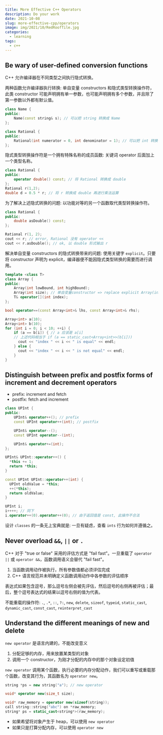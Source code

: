 ```yaml
---
title: More Effective C++ Operators
description: Do your work
date: 2021-10-08
slug: more-effective-cpp/operators
image: img/2021/10/RedRoofTile.jpg
categories:
  - learning
tags:
  - c++
---
```


## Be wary of user-defined conversion functions

C++ 允许编译器在不同类型之间执行隐式转换。

两种函数允许编译器执行转换: 单自变量 constructors 和隐式类型转换操作符，此类 constructor 可能声明拥有单一参数，也可能声明拥有多个参数，并且除了第一参数以外都有默认值。

```c++
class Name {
public:
    Name(const string& s); // 可以把 string 转换成 Name
};

class Rational {
public:
    Rational(int numerator = 0, int denominator = 1); // 可以把 int 转换成 Rational
};
```

隐式类型转换操作符是一个拥有特殊名称的成员函数: 关键词 operator 后面加上一个类型名称。

```c++
class Rational {
public:
    operator double() const; // 将 Rational 转换成 double
};
Rational r(1,2);
double d = 0.5 * r; // 将 r 转换成 double 再进行乘法运算
```

为了解决上述隐式转换的问题: 以功能对等的另一个函数取代类型转换操作符。

```c++
class Rational {
public:
    double asDouble() const;
};

Rational r(1, 2);
cout << r; // error, Rational 没有 operator <<
cout << r.asDouble(); // ok, 以 double 形式输出 r
```

解决单自变量 constructors 的隐式转换带来的问题: 使用关键字 `explicit`。只要将 constructor 声明为 explicit，编译器便不能因隐式类型转换的需要而进行调用。

```c++
template <class T>
class Array {
public:
    Array(int lowBound, int highBound);
    Array(int size); // 单自变量constructor => replace explicit Array(int size);
    T& operator[](int index);
};

bool operator==(const Array<int>& lhs, const Array<int>& rhs);

Array<int> a(10);
Array<int> b(10);
for (int i = 0; i < 10; ++i) {
    if (a == b[i]) { // a 应该是 a[i]
    // 上述代码相当于 if (a == static_cast<Array<int>>(b[i]))
      cout << "index " << i << " is equal" << endl;
    } else {
      cout << "index " << i << " is not equal" << endl;
    }
}
```

## Distinguish between prefix and postfix forms of increment and decrement operators

- prefix: increment and fetch
- postfix: fetch and increment

```c++
class UPInt {
public:
    UPInt& operator++(); // prefix
    const UPInt operator++(int); // postfix

    UPInt& operator--();
    const UPInt operator--(int);

    UPInt& operator+=(int);
};

UPInt& UPInt::operator++() {
  *this += 1;
  return *this;
}

const UPInt UPInt::operator++(int) {
  UPInt oldValue = *this;
  ++(*this);
  return oldValue;
}

UPInt i;
i++++; // 同下
i.operator++(0).operator++(0); // 由于返回值是 const, 此操作不合法
```

设计 `classes` 的一条无上宝典就是: 一旦有疑虑，查看 `ints` 行为如何并遵循之。

## Never overload `&&`, `||` or `.`

C++ 对于 "true or false" 采用的评估方式是 "fail fast"。一旦重载了 `operator ||` 或 `operator &&`，函数调用语义会替代 "fail fast"。

1. 当函数调用动作被执行，所有参数值都必须评估完成
2. C++ 语言规范并未明确定义函数调用动作中各参数的评估顺序

表达式如果包含逗号，那么逗号左侧会被先评估，然后逗号的右侧再被评估；最后，整个逗号表达式的结果以逗号右侧的值为代表。

不能重载的操作符: `.`, `.*`, `::`, `?:`, `new`, `delete`, `sizeof`, `typeid`, `static_cast`, `dynamic_cast`, `const_cast`, `reinterpret_cast`

## Understand the different meanings of new and delete

`new operator` 是语言内建的，不能改变意义

1. 分配足够的内存，用来放置某类型的对象
2. 调用一个 constructor，为刚才分配的内存中的那个对象设定初值

`new operator` 调用某个函数，执行必要的内存分配动作，我们可以重写或重载那个函数，改变其行为，其函数名为 `operator new`。

```c++
string *ps = new string("a"); // new operator

void* operator new(size_t size);

void* raw_memory = operator new(sizeof(string));
call string::string("abc") on *raw_memory;
string* ps = static_cast<string*>(raw_memory);
```

- 如果希望将对象产生于 heap，可以使用 `new operator`
- 如果只是打算分配内存，可以使用 `operator new`
